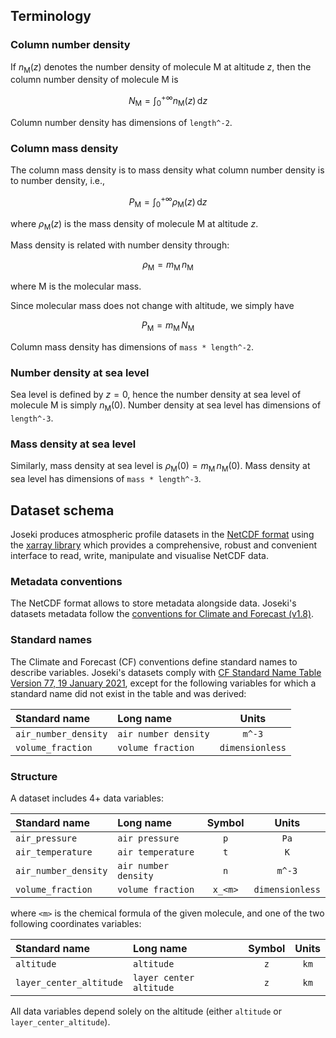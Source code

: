 ## Terminology

### Column number density

If $n_{\mathrm{M}} (z)$ denotes the number density of molecule M at altitude
$z$, then the column number density of molecule M is

$$
N_{\mathrm{M}} = \int_{0}^{+\infty} n_{\mathrm{M}} (z) \, \mathrm{d} z
$$

Column number density has dimensions of `length^-2`.

### Column mass density

The column mass density is to mass density what column number density is to
number density, i.e.,

$$
P_{\mathrm{M}} = \int_{0}^{+\infty} \rho_{\mathrm{M}} (z) \, \mathrm{d} z
$$

where $\rho_{\mathrm{M}} (z)$ is the mass density of molecule M at
altitude $z$.

Mass density is related with number density through:

$$
\rho_{\mathrm{M}} = m_{\mathrm{M}} \, n_{\mathrm{M}}
$$

where $\mathrm{M}$ is the molecular mass.

Since molecular mass does not change with altitude, we simply have

$$
P_{\mathrm{M}} = m_{\mathrm{M}} \, N_{\mathrm{M}}
$$

Column mass density has dimensions of `mass * length^-2`.

### Number density at sea level

Sea level is defined by $z=0$, hence the number density at sea level of molecule
M is simply $n_{\mathrm{M}}(0)$.
Number density at sea level has dimensions of `length^-3`.

### Mass density at sea level

Similarly, mass density at sea level is
$\rho_{\mathrm{M}}(0) = m_{\mathrm{M}} \, n_{\mathrm{M}}(0)$.
Mass density at sea level has dimensions of `mass * length^-3`.


## Dataset schema

Joseki produces atmospheric profile datasets in the
[NetCDF format](https://www.unidata.ucar.edu/software/netcdf/) using the
[xarray library](http://xarray.pydata.org/en/stable/) which provides a
comprehensive, robust and convenient interface to read, write, manipulate and
visualise NetCDF data.

### Metadata conventions

The NetCDF format allows to store metadata alongside data.
Joseki's datasets metadata follow the
[conventions for Climate and Forecast (v1.8)](http://cfconventions.org/Data/cf-conventions/cf-conventions-1.8/cf-conventions.html).

### Standard names

The Climate and Forecast (CF) conventions define standard names to describe
variables.
Joseki's datasets comply with
[CF Standard Name Table Version 77, 19 January 2021](http://cfconventions.org/Data/cf-standard-names/77/build/cf-standard-name-table.html),
except for the following variables for which a standard name did not exist
in the table and was derived:


| Standard name        | Long name            |      Units      |
| :------------------- | :------------------- | :-------------: |
| `air_number_density` | `air number density` |     `m^-3`      |
| `volume_fraction`    | `volume fraction`    | `dimensionless` |

### Structure

A dataset includes 4+ data variables:

| Standard name        | Long name            | Symbol  |      Units      |
| :------------------- | :------------------- | :-----: | :-------------: |
| `air_pressure`       | `air pressure`       |   `p`   |      `Pa`       |
| `air_temperature`    | `air temperature`    |   `t`   |       `K`       |
| `air_number_density` | `air number density` |   `n`   |     `m^-3`      |
| `volume_fraction`    | `volume fraction`    | `x_<m>` | `dimensionless` |

where `<m>` is the chemical formula of the given molecule, and one of the two
following coordinates variables:

| Standard name           | Long name               | Symbol | Units |
| :---------------------- | :---------------------- | :----: | :---: |
| `altitude`              | `altitude`              |  `z`   | `km`  |
| `layer_center_altitude` | `layer center altitude` |  `z`   | `km`  |

All data variables depend solely on the altitude (either ``altitude`` or
``layer_center_altitude``).
